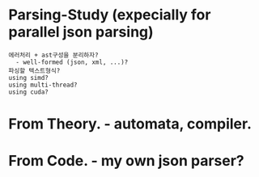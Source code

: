 # Parsing-Study (expecially for parallel json parsing)
    에러처리 + ast구성을 분리하자?
      - well-formed (json, xml, ...)?
    파싱할 텍스트형식?
    using simd?
    using multi-thread?
    using cuda?
    
# From Theory. - automata, compiler.
# From Code. - my own json parser?
